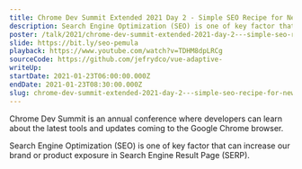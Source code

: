 ```yaml
---
title: Chrome Dev Summit Extended 2021 Day 2 - Simple SEO Recipe for Newbie
description: Search Engine Optimization (SEO) is one of key factor that can increase our brand or product exposure in Search Engine Result Page (SERP).
poster: /talk/2021/chrome-dev-summit-extended-2021-day-2---simple-seo-recipe-for-newbie.jpg
slide: https://bit.ly/seo-pemula
playback: https://www.youtube.com/watch?v=TDHM8dpLRCg
sourceCode: https://github.com/jefrydco/vue-adaptive-
writeUp: 
startDate: 2021-01-23T06:00:00.000Z
endDate: 2021-01-23T08:30:00.000Z
slug: chrome-dev-summit-extended-2021-day-2---simple-seo-recipe-for-newbie
---
```


Chrome Dev Summit is an annual conference where developers can learn about the latest tools and updates coming to the Google Chrome browser.

Search Engine Optimization (SEO) is one of key factor that can increase our brand or product exposure in Search Engine Result Page (SERP).
